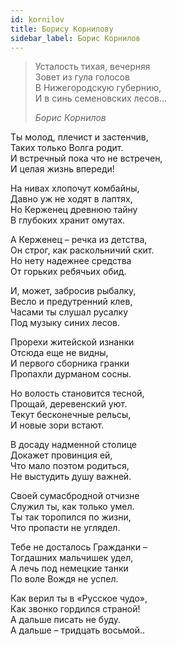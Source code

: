 ```yaml
---
id: kornilov
title: Борису Корнилову
sidebar_label: Борис Корнилов
---
```


> Усталость тихая, вечерняя\
> Зовет из гула голосов\
> В Нижегородскую губернию,\
> И в синь семеновских лесов...
>
> _Борис Корнилов_

Ты молод, плечист и застенчив,\
Таких только Волга родит.\
И встречный пока что не встречен,\
И целая жизнь впереди!

На нивах хлопочут комбайны,\
Давно уж не ходят в лаптях,\
Но Керженец древнюю тайну\
В глубоких хранит омутах.

А Керженец – речка из детства,\
Он строг, как раскольничий скит.\
Но нету надежнее средства\
От горьких ребячьих обид.

И, может, забросив рыбалку,\
Весло и предутренний клев,\
Часами ты слушал русалку\
Под музыку синих лесов.

Прорехи житейской изнанки\
Отсюда еще не видны,\
И первого сборника гранки\
Пропахли дурманом сосны.

Но волость становится тесной,\
Прощай, деревенский уют.\
Текут бесконечные рельсы,\
И новые зори встают.

В досаду надменной столице\
Докажет провинция ей,\
Что мало поэтом родиться,\
Не выстудить душу важней.

Своей сумасбродной отчизне\
Служил ты, как только умел.\
Ты так торопился по жизни,\
Что пропасти не углядел.

Тебе не досталось Гражданки –\
Тогдашних мальчишек удел,\
А лечь под немецкие танки\
По воле Вождя не успел.

Как верил ты в «Русское чудо»,\
Как звонко гордился страной!\
А дальше писать не буду.\
А дальше – тридцать восьмой..
